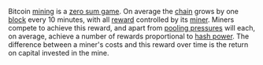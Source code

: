 Bitcoin [mining](Glossary#mine) is a [zero sum game](https://en.wikipedia.org/wiki/Zero-sum_game). On average the [chain](Glossary#chain) grows by one [block](Glossary#block) every 10 minutes, with all [reward](Glossary#reward) controlled by its [miner](Glossary#miner). Miners compete to achieve this reward, and apart from [pooling pressures](Pooling-Pressure) will each, on average, achieve a number of rewards proportional to [hash power](Glossary#hash-power). The difference between a miner's costs and this reward over time is the return on capital invested in the mine.